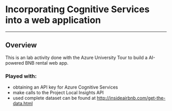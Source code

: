 # Incorporating Cognitive Services into a web application #
---

## Overview ##

This is an lab activity done with the Azure University Tour to build a AI-powered BNB rental web app.


### Played with: ###

- obtaining an API key for Azure Cognitive Services
- make calls to the Project Local Insights API
- used complete dataset can be found at http://insideairbnb.com/get-the-data.html

